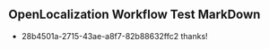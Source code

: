 ## OpenLocalization Workflow Test MarkDown
* 28b4501a-2715-43ae-a8f7-82b88632ffc2 
thanks!<!--HONumber=Mar16_HO2-->
